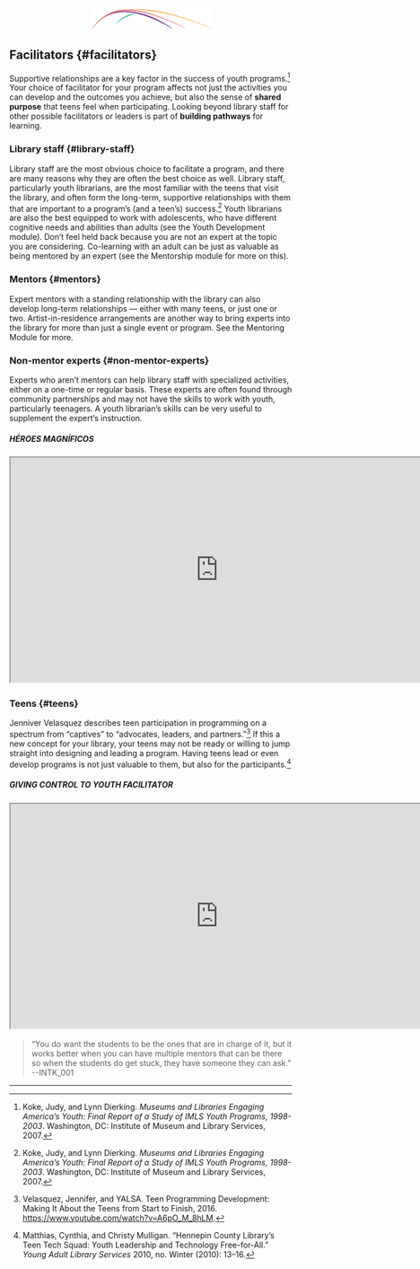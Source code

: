 <div style="text-align:center;"><img src="/assets/CL_Swoosh.png" alt="ConnectedLib: Helping librarians use digital media to make learning connections with youth"/></div>

## Facilitators {#facilitators}

Supportive relationships are a key factor in the success of youth programs.[^1] Your choice of facilitator for your program affects not just the activities you can develop and the outcomes you achieve, but also the sense of **shared purpose** that teens feel when participating. Looking beyond library staff for other possible facilitators or leaders is part of **building pathways** for learning.

### Library staff {#library-staff}

Library staff are the most obvious choice to facilitate a program, and there are many reasons why they are often the best choice as well. Library staff, particularly youth librarians, are the most familiar with the teens that visit the library, and often form the long-term, supportive relationships with them that are important to a program’s (and a teen’s) success.[^1] Youth librarians are also the best equipped to work with adolescents, who have different cognitive needs and abilities than adults (see the Youth Development module). Don’t feel held back because you are not an expert at the topic you are considering. Co-learning with an adult can be just as valuable as being mentored by an expert (see the Mentorship module for more on this).

### Mentors {#mentors}

Expert mentors with a standing relationship with the library can also develop long-term relationships — either with many teens, or just one or two. Artist-in-residence arrangements are another way to bring experts into the library for more than just a single event or program. See the Mentoring Module for more.

### Non-mentor experts {#non-mentor-experts}

Experts who aren’t mentors can help library staff with specialized activities, either on a one-time or regular basis. These experts are often found through community partnerships and may not have the skills to work with youth, particularly teenagers. A youth librarian’s skills can be very useful to supplement the expert’s instruction.

<div class="table-format case-study"><span class="title"><h5>HÉROES MAGNÍFICOS</h5></span>
<iframe width="740" height="400" border="none" src="https://www.youtube.com/embed/cm1voRyspAA">
</iframe></div>

### Teens {#teens}

Jenniver Velasquez describes teen participation in programming on a spectrum from “captives” to “advocates, leaders, and partners.”[^2] If this a new concept for your library, your teens may not be ready or willing to jump straight into designing and leading a program. Having teens lead or even develop programs is not just valuable to them, but also for the participants.[^3]

<div class="table-format case-study"><span class="title"><h5>GIVING CONTROL TO YOUTH FACILITATOR</h5></span>
<iframe width="740" height="400" border="none" src="https://www.youtube.com/embed/-JMiNErnE2I">
</iframe></div>

>“You do want the students to be the ones that are in charge of it, but it works better when you can have multiple mentors that can be there so when the students do get stuck, they have someone they can ask.”<br/>--INTK_001

***

[^1]: Koke, Judy, and Lynn Dierking. _Museums and Libraries Engaging America’s Youth: Final Report of a Study of IMLS Youth Programs, 1998-2003_. Washington, DC: Institute of Museum and Library Services, 2007\.

[^2]: Velasquez, Jennifer, and YALSA. Teen Programming Development: Making It About the Teens from Start to Finish, 2016\. https://www.youtube.com/watch?v=A6pO_M_8hLM.

[^3]: Matthias, Cynthia, and Christy Mulligan. “Hennepin County Library’s Teen Tech Squad: Youth Leadership and Technology Free-for-All.” _Young Adult Library Services_ 2010, no. Winter (2010): 13–16\.